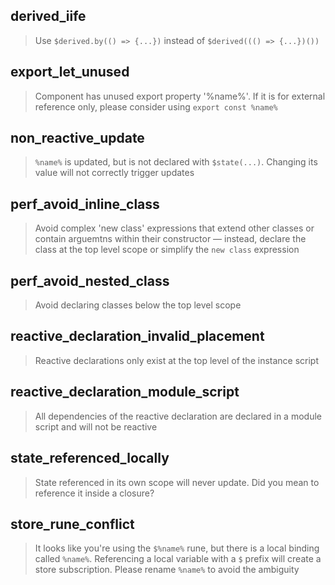 ## derived_iife

> Use `$derived.by(() => {...})` instead of `$derived((() => {...})())`

## export_let_unused

> Component has unused export property '%name%'. If it is for external reference only, please consider using `export const %name%`

## non_reactive_update

> `%name%` is updated, but is not declared with `$state(...)`. Changing its value will not correctly trigger updates

## perf_avoid_inline_class

> Avoid complex 'new class' expressions that extend other classes or contain arguemtns within their constructor — instead, declare the class at the top level scope or simplify the `new class` expression

## perf_avoid_nested_class

> Avoid declaring classes below the top level scope

## reactive_declaration_invalid_placement

> Reactive declarations only exist at the top level of the instance script

## reactive_declaration_module_script

> All dependencies of the reactive declaration are declared in a module script and will not be reactive

## state_referenced_locally

> State referenced in its own scope will never update. Did you mean to reference it inside a closure?

## store_rune_conflict

> It looks like you're using the `$%name%` rune, but there is a local binding called `%name%`. Referencing a local variable with a `$` prefix will create a store subscription. Please rename `%name%` to avoid the ambiguity
